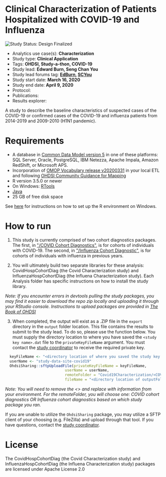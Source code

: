 Clinical Characterization of Patients Hospitalized with COVID-19 and Influenza
=============

<img src="https://img.shields.io/badge/Study%20Status-Design%20Finalized-brightgreen.svg" alt="Study Status: Design Finalized">

- Analytics use case(s): **Characterization**
- Study type: **Clinical Application**
- Tags: **OHDSI, Study-a-thon, COVID-19**
- Study lead: **Edward Burn, Seng Chan You**
- Study lead forums tag: **[EdBurn](https://forums.ohdsi.org/u/edburn), [SCYou](https://forums.ohdsi.org/u/SCYou)**
- Study start date: **March 16, 2020**
- Study end date: **April 9, 2020**
- Protocol:
- Publications:
- Results explorer:

A study to describe the baseline characteristics of suspected cases of the COVID-19 or confirmed cases of the COVID-19 and influenza patients from 2014-2019 and 2009-2010 (H1N1 pandemic).

Requirements
============

- A database in [Common Data Model version 5](https://github.com/OHDSI/CommonDataModel) in one of these platforms: SQL Server, Oracle, PostgreSQL, IBM Netezza, Apache Impala, Amazon RedShift, or Microsoft APS.
- Incorporation of [OMOP Vocabulary release v20200331](https://github.com/OHDSI/Vocabulary-v5.0/releases) in your local ETL and following [OHDSI Community Guidance for Mapping](https://github.com/OHDSI/Covid-19/wiki/Release)
- R version 3.5.0 or newer
- On Windows: [RTools](http://cran.r-project.org/bin/windows/Rtools/)
- [Java](http://java.com)
- 25 GB of free disk space

See [here](https://ohdsi.github.io/MethodsLibrary/rSetup.html) for instructions on how to set up the R environment on Windows.

How to run
==========
1. This study is currently comprised of two cohort diagnostics packages. The first, in ["/COVID Cohort Diagnostics"](https://github.com/ohdsi-studies/Covid19HospitalizationCharacterization/tree/master/COVID%20Cohort%20Diagnostics), is for cohorts of individuals with COVID-19. The second, in ["/Influenza Cohort Diagnostic"](https://github.com/ohdsi-studies/Covid19HospitalizationCharacterization/tree/master/Influenza%20Cohort%20Diagnostics), is for cohorts of individuals with influenza in previous years.  

2. You will ultimately build two separate libraries for these analysis: CovidHospCohortDiag (the Covid Characterization study) and InfluenzaHospCohortDiag (the Influena Characterization study). Each Analysis folder has specific instructions on how to install the study library.
 
 *Note: If you encounter errors in devtools pulling the study packages, you may find it easier to download the repo zip locally and uploading it through your RStudio console. Instructions to upload packages are provided in [The Book of OHDSI](https://ohdsi.github.io/TheBookOfOhdsi/PopulationLevelEstimation.html#running-the-study-package)*

3. When completed, the output will exist as a .ZIP file in the `export` directory in the `output` folder location. This file contains the results to submit to the study lead. To do so, please use the function below.  You must supply the directory location to where you have saved the `<study key name>.dat` file to the `privateKeyFileName` argument. You must contact the [study coordinator](mailto:kristin.kostka@iqvia.com) to receive the required private key.

  ```r
	keyFileName <- "<directory location of where you saved the study key name.dat>"
	userName <- "study-data-site-covid19"
	OhdsiSharing::sftpUploadFile(privateKeyFileName = keyFileName,
                             userName = userName,
                             remoteFolder = "Covid19Characterization/<COVID cohort diagnostics OR Influenza cohort diagnostics>",
                             fileName = "<directory location of outputFolder/export>")
  ```
  
  *Note: You will need to remove the <> and replace with information from your environment. For the remoteFolder, you will choose one: COVID cohort diagnostics OR Influenza cohort diagnostics based on which study package you ran.*
  
  If you are unable to utilize the `OhdsiSharing` package, you may utilize a SFTP client of your choosing (e.g. FileZilla) and upload through that tool. If you have questions, contact the [study coordinator](mailto:kristin.kostka@iqvia.com).


License
=======

The  CovidHospCohortDiag (the Covid Characterization study) and InfluenzaHospCohortDiag (the Influena Characterization study) packages are licensed under Apache License 2.0
